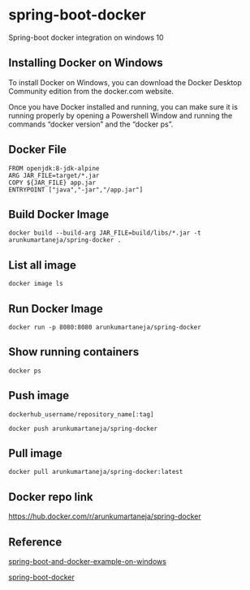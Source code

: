 # spring-boot-docker

Spring-boot docker integration on windows 10

## Installing Docker on Windows

To install Docker on Windows, you can download the Docker Desktop Community edition from the docker.com website.

Once you have Docker installed and running, you can make sure it is running properly by opening a Powershell Window and running the commands “docker version” and the “docker ps”.

## Docker File

```
FROM openjdk:8-jdk-alpine
ARG JAR_FILE=target/*.jar
COPY ${JAR_FILE} app.jar
ENTRYPOINT ["java","-jar","/app.jar"]
```

## Build Docker Image
```
docker build --build-arg JAR_FILE=build/libs/*.jar -t arunkumartaneja/spring-docker .
```
## List all image
```
docker image ls
```

## Run Docker Image
```
docker run -p 8080:8080 arunkumartaneja/spring-docker
```

## Show running containers
```
docker ps
```

## Push image
```
dockerhub_username/repository_name[:tag]
```

```
docker push arunkumartaneja/spring-docker
```

## Pull image
```
docker pull arunkumartaneja/spring-docker:latest
```

## Docker repo link
https://hub.docker.com/r/arunkumartaneja/spring-docker

## Reference
[spring-boot-and-docker-example-on-windows](https://nullbeans.com/spring-boot-and-docker-example-on-windows/)

[spring-boot-docker](https://spring.io/guides/gs/spring-boot-docker/)
